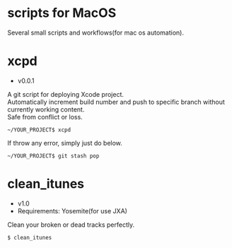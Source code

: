 # scripts for MacOS
Several small scripts and workflows(for mac os automation).

xcpd
======
- v0.0.1

A git script for deploying Xcode project.<br/>
Automatically increment build number and push to specific branch without currently working content.<br/>
Safe from conflict or loss.

```
~/YOUR_PROJECT$ xcpd
```

If throw any error, simply just do below.
```
~/YOUR_PROJECT$ git stash pop
```

clean_itunes
======
- v1.0
- Requirements: Yosemite(for use JXA)


Clean your broken or dead tracks perfectly.

```
$ clean_itunes
```
